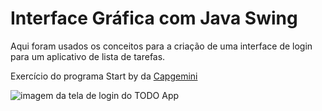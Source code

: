# Interface Gráfica com Java Swing

Aqui foram usados os conceitos para a criação de uma interface de login
para um aplicativo de lista de tarefas.

Exercício do programa Start by da [Capgemini](https://startcapgemini.com.br/?utm_source=Site+Capgemini&utm_medium=site&utm_campaign=site-capgemini-br&utm_id=site-capgemini-br-cta)

![imagem da tela de login do TODO App](https://user-images.githubusercontent.com/82242582/187896641-7248a53d-5e0c-4eae-a96b-5e5b4fcc7ea3.png)
